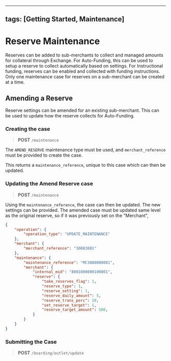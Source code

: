 
---
tags: [Getting Started, Maintenance]
---

# Reserve Maintenance

Reserves can be added to sub-merchants to collect and managed amounts for collateral through Exchange. For Auto-Funding, this can be used to setup a reserve to collect automatically based on settings. For Instructional funding, reserves can be enabled and collected with funding instructions.
Only one maintenance case for reserves on a sub-merchant can be created at a time.
## Amending a Reserve

Reserve settings can be amended for an existing sub-merchant. This can be used to update how the reserve collects for Auto-Funding. 

### Creating the case

<!-- theme: info -->
>**POST** `/maintenance`

The `AMEND_RESERVE` maintenance type must be used, and `merchant_reference` must be provided to create the case.

This returns a `maintenance_reference`, unique to this case which can then be updated.

### Updating the Amend Reserve case

<!-- theme: info -->
>**POST** `/maintenance`

Using the `maintenance_reference`, the case can then be updated. The new settings can be provided. The amended case must be updated same level as the original reserve, so if it was previously set on the "Merchant",
 
```json
{
    "operation": {
        "operation_type": "UPDATE_MAINTENANCE"
    },
    "merchant": {
        "merchant_reference": "30083001"
    },
    "maintenance": {
        "maintenance_reference": "MC3000000001",
        "merchant": {
            "internal_mid": "8001000000100001",
            "reserve": {
                "take_reserves_flag": 1,
                "reserve_type": 1,
                "reserve_setting": 1,
                "reserve_daily_amount": 5,
                "reserve_trans_perc": 10,
                "set_reserve_target": 1,
                "reserve_target_amount": 500,
            }
        }
    }
}
```

### Submitting the Case

<!-- theme: info -->
>**POST** `/boarding/outlet/update`



